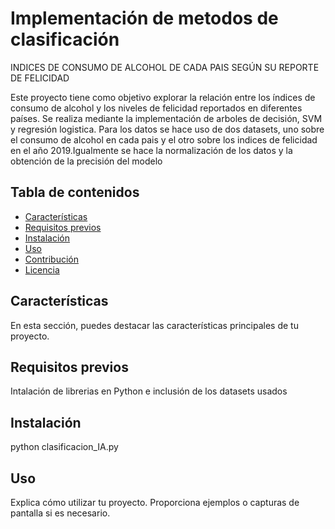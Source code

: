 # Implementación de metodos de clasificación

INDICES DE CONSUMO DE ALCOHOL DE CADA PAIS SEGÚN SU REPORTE DE FELICIDAD

Este proyecto tiene como objetivo explorar la relación entre los índices de consumo de alcohol y los niveles de felicidad reportados en diferentes países.
Se realiza mediante la implementación de arboles de decisión, SVM y regresión logistica. Para los datos se hace uso de dos datasets, uno sobre el consumo de alcohol en cada pais y el otro sobre los indices de felicidad en el año 2019.Igualmente se hace la normalización de los datos y la obtención de la precisión del modelo

## Tabla de contenidos

- [Características](#características)
- [Requisitos previos](#requisitos-previos)
- [Instalación](#instalación)
- [Uso](#uso)
- [Contribución](#contribución)
- [Licencia](#licencia)

## Características

En esta sección, puedes destacar las características principales de tu proyecto.

## Requisitos previos

Intalación de librerias en Python e inclusión de los datasets usados

## Instalación

python clasificacion_IA.py

## Uso

Explica cómo utilizar tu proyecto. Proporciona ejemplos o capturas de pantalla si es necesario.




